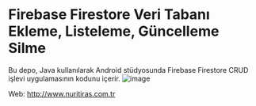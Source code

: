 # Firebase Firestore Veri Tabanı Ekleme, Listeleme, Güncelleme Silme
Bu depo, Java kullanılarak Android stüdyosunda Firebase Firestore CRUD işlevi uygulamasının kodunu içerir.
![image](https://github.com/nuritiras/FirebaseFirestoreUygulama/assets/47992544/52d79027-fc66-4dd0-8141-d84a87127bb4)

Web: http://www.nuritiras.com.tr
